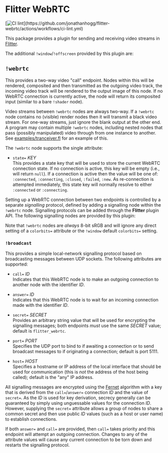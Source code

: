 # Flitter WebRTC

[![CI lint](https://github.com/jonathanhogg/flitter-webrtc/actions/workflows/ci-lint.yml/badge.svg?)](https://github.com/jonathanhogg/flitter-webrtc/actions/workflows/ci-lint.yml)

This package provides a plugin for sending and receiving video streams in
[Flitter](https://flitter.readthedocs.io/).

The additional `!window`/`!offscreen` provided by this plugin are:

## `!webrtc`

This provides a two-way video "call" endpoint. Nodes within this will be
rendered, composited and then transmitted as the outgoing video track, the
incoming video track will be rendered to the output image of this node. If no
WebRTC connection is currently active, the node will return its composited
input (similar to a bare `!shader` node).

Video streams between `!webrtc` nodes are always two-way. If a `!webrtc` node
contains no (visible) render nodes then it will transmit a black video stream.
For one-way streams, just ignore the blank output at the other end. A program
may contain multiple `!webrtc` nodes, including nested nodes that pass
(possibly manipulated) video through from one instance to another. See
[examples/tranceiver.fl](https://github.com/jonathanhogg/flitter-webrtc/blob/main/examples/tranceiver.fl)
for an example of this.

The `!webrtc` node supports the single attribute:

- `state=` *KEY* \
This provides a state key that will be used to store the current WebRTC
connection state. If no connection is active, this key will be empty (i.e.,
will return `null`). If a connection is active then the value will be one of:
`:connected`, `:connecting`, `:closed`, `:failed`, `:new`. As re-connection is
attempted immediately, this state key will normally resolve to either
`:connected` or `:connecting`.

Setting up a WebRTC connection between two endpoints is controlled by a
separate *signalling* protocol, defined by adding a signalling node within
the `!webrtc` node. Signalling protocols can be added through the **Flitter**
plugin API. The following signalling nodes are provided by this plugin:

Note that `!webrtc` nodes are *always* 8-bit sRGB and will ignore any direct
setting of a `colorbits=` attribute or the `!window` default `colorbits=`
setting.

### `!broadcast`

This provides a simple local-network signalling protocol based on broadcasting
messages between UDP sockets. The following attributes are supported:

- `call=` *ID* \
Indicates that this WebRTC node is to make an outgoing connection to another
node with the identifier *ID*.

- `answer=` *ID* \
Indicates that this WebRTC node is to wait for an incoming connection made with
the identifier *ID*.

- `secret=` *SECRET* \
Provides an arbitrary string value that will be used for encrypting the
signalling messages; both endpoints *must* use the same *SECRET* value; default
is `flitter_webrtc`.

- `port=` *PORT* \
Specifies the UDP port to bind to if awaiting a connection or to send broadcast
messages to if originating a connection; default is port 5111.

- `host=` *HOST* \
Specifies a hostname or IP address of the local interface that should be used
for communication (this is *not* the address of the host being called);
default is the "any" IP address.

All signalling messages are encrypted using the
[Fernet](https://github.com/fernet/spec/) algorithm with a key that is derived
from the `call=`/`answer=` connection *ID* and the value of `secret=`. As the
*ID* is used for key derivation, secrecy generally can be guaranteed by
simply using unguessable values for the connection *ID*. However, supplying
the `secret=` attribute allows a group of nodes to share a common secret and
then use public *ID* values (such as a host or user name) to establish
connections.

If both `answer=` and `call=` are provided, then `call=` takes priority and
this endpoint will attempt an outgoing connection. Changes to any of the
attribute values will cause any current connection to be torn down and
restarts the signalling protocol.
